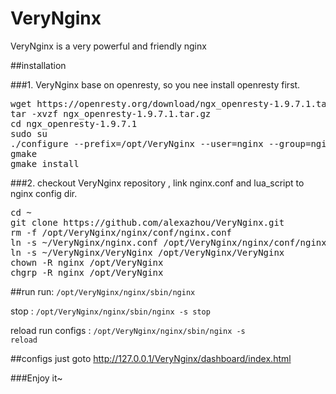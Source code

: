 # VeryNginx
VeryNginx is a very powerful and friendly nginx

##installation

###1. VeryNginx base on openresty, so you nee install openresty first.

<pre>
wget https://openresty.org/download/ngx_openresty-1.9.7.1.tar.gz   
tar -xvzf ngx_openresty-1.9.7.1.tar.gz
cd ngx_openresty-1.9.7.1
sudo su
./configure --prefix=/opt/VeryNginx --user=nginx --group=nginx --with-http_stub_status_module --with-luajit
gmake
gmake install
</pre>



###2. checkout VeryNginx repository , link nginx.conf and lua_script to nginx config dir.
<pre>
cd ~
git clone https://github.com/alexazhou/VeryNginx.git
rm -f /opt/VeryNginx/nginx/conf/nginx.conf
ln -s ~/VeryNginx/nginx.conf /opt/VeryNginx/nginx/conf/nginx.conf
ln -s ~/VeryNginx/VeryNginx /opt/VeryNginx/VeryNginx
chown -R nginx /opt/VeryNginx
chgrp -R nginx /opt/VeryNginx
</pre>

##run 
run: <code>/opt/VeryNginx/nginx/sbin/nginx </code>

stop : <code>/opt/VeryNginx/nginx/sbin/nginx -s stop</code>

reload run configs : <code>/opt/VeryNginx/nginx/sbin/nginx -s reload</code>

##configs
just goto http://127.0.0.1/VeryNginx/dashboard/index.html 

###Enjoy it~

